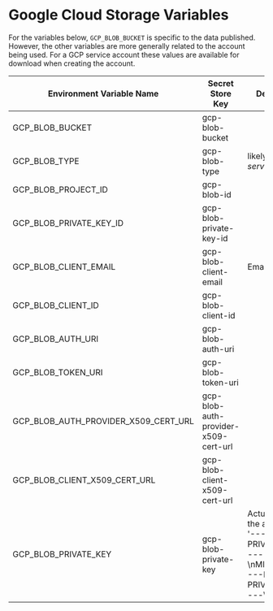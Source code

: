 # Google Cloud Storage Variables

For the variables below, `GCP_BLOB_BUCKET` is specific to the data published. However, the other variables are more generally related to the account being used. For a GCP service account these values are available for download when creating the account.

| Environment Variable Name          | Secret Store Key |Description                                 |
|------------------------------------|------------------|--------------------------------------------|
|GCP_BLOB_BUCKET                     |gcp-blob-bucket   | |
|GCP_BLOB_TYPE                       |gcp-blob-type     | likely *service_account* |
|GCP_BLOB_PROJECT_ID                 |gcp-blob-id       | |
|GCP_BLOB_PRIVATE_KEY_ID             |gcp-blob-private-key-id | |
|GCP_BLOB_CLIENT_EMAIL               |gcp-blob-client-email |Email address |
|GCP_BLOB_CLIENT_ID                  |gcp-blob-client-id |                                            |
|GCP_BLOB_AUTH_URI                   |gcp-blob-auth-uri |                                            |
|GCP_BLOB_TOKEN_URI                  |gcp-blob-token-uri |                                            |
|GCP_BLOB_AUTH_PROVIDER_X509_CERT_URL|gcp-blob-auth-provider-x509-cert-url |                          |
|GCP_BLOB_CLIENT_X509_CERT_URL       |gcp-blob-client-x509-cert-url|                                            |
|GCP_BLOB_PRIVATE_KEY                |gcp-blob-private-key|Actual key for the account, like '-----BEGIN PRIVATE KEY-----\nMII...Gy1\n-----END PRIVATE KEY-----\n'                  |

